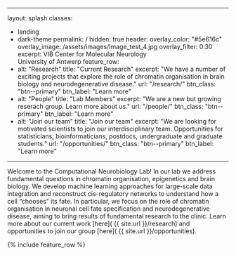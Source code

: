 <link rel="shortcut icon" type="image/png" href="/assets/images/favicon.png">

---
layout: splash
classes:
  - landing
  - dark-theme
permalink: /
hidden: true
header:
  overlay_color: "#5e616c"
  overlay_image: /assets/images/Image_test_4.jpg
  overlay_filter: 0.30
excerpt: 
  VIB Center for Molecular Neurology <br>
  University of Antwerp
feature_row:
  - alt: "Research"
    title: "Current Research"
    excerpt: "We have a number of exciting projects that explore the role of chromatin organisation in brain biology and neurodegenerative disease."
    url: "/research/"
    btn_class: "btn--primary"
    btn_label: "Learn more"
  - alt: "People"
    title: "Lab Members"
    excerpt: "We are a new but growing reserach group. Learn more about us."
    url: "/people/"
    btn_class: "btn--primary"
    btn_label: "Learn more"
  - alt: "Join our team"
    title: "Join our team"
    excerpt: "We are looking for motivated scientists to join our interdisciplinary team. Opportunities for statisticians, bioinformaticians, postdocs, undergraduate and graduate students."
    url: "/opportunities/"
    btn_class: "btn--primary"
    btn_label: "Learn more"      
---
Welcome to the Computational Neurobiology Lab! In our lab we address fundamental questions in chromatin organisation, epigenetics and brain biology. We develop machine learning approaches for large-scale data integration and reconstruct cis-regulatory networks to understand how a cell “chooses” its fate. In particular, we focus on the role of chromatin organisation in neuronal cell fate specification and neurodegenerative disease, aiming to bring results of fundamental research to the clinic. Learn more about our current work [here]( {{ site.url }}/research) and opportunities to join our group [here]( {{ site.url }}/opportunities).

{% include feature_row %}
